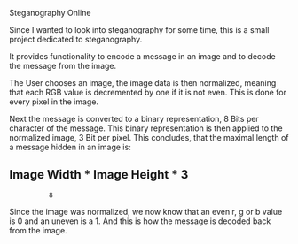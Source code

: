 Steganography Online

Since I wanted to look into steganography for some time, this is a small project dedicated to steganography.

It provides functionality to encode a message in an image and to decode the message from the image.


The User chooses an image, the image data is then normalized, meaning that each RGB value is decremented by one if it is not even. This is done for every pixel in the image.

Next the message is converted to a binary representation, 8 Bits per character of the message. This binary representation is then applied to the normalized image, 3 Bit per pixel. This concludes, that the maximal length of a message hidden in an image is:

Image Width * Image Height * 3
------------------------------
              8
Since the image was normalized, we now know that an even r, g or b value is 0 and an uneven is a 1. And this is how the message is decoded back from the image.
